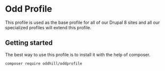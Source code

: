 # Odd Profile

This profile is used as the base profile for all of our Drupal 8 sites and all our specialized profiles will extend this profile.


## Getting started

The best way to use this profile is to install it with the help of composer.

```
composer require oddhill/oddprofile
```
